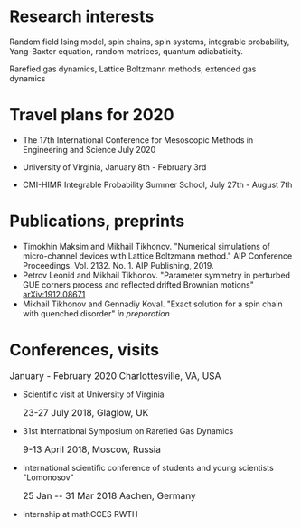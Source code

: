 # Research interests
Random field Ising model, spin chains, spin systems, integrable probability, Yang-Baxter equation, random matrices, quantum adiabaticity.

Rarefied gas dynamics, Lattice Boltzmann methods, extended gas dynamics

# Travel plans for 2020

* The 17th International Conference for Mesoscopic Methods in Engineering and Science July 2020

* University of Virginia, January 8th - February 3rd

* CMI-HIMR Integrable Probability Summer School, July 27th - August 7th

# Publications, preprints
* Timokhin Maksim and Mikhail Tikhonov. "Numerical simulations of micro-channel devices with Lattice Boltzmann method." AIP Conference Proceedings. Vol. 2132. No. 1. AIP Publishing, 2019.
* Petrov Leonid and Mikhail Tikhonov. "Parameter symmetry in perturbed GUE corners process and reflected drifted Brownian motions" <a href="https://arxiv.org/abs/1912.08671">arXiv:1912.08671</a>
* Mikhail Tikhonov and Gennadiy Koval. "Exact solution for a spin chain with quenched disorder" _in preporation_

# 	Conferences, visits

   <font size="3">January - February 2020 Charlottesville, VA, USA </font>
*   Scientific visit at University of Virginia

    
    <font size="3">23-27 July 2018, Glaglow, UK</font>
*   31st International Symposium on Rarefied Gas Dynamics


    <font size="3">9-13 April 2018,  Moscow, Russia</font>
*   International scientific conference of students and young scientists "Lomonosov"


    <font size="3">25 Jan -- 31 Mar 2018 Aachen, Germany</font>
*   Internship at mathCCES RWTH


